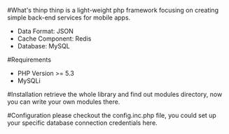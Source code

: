 #What's thinp
thinp is a light-weight php framework focusing on creating simple back-end services for mobile apps.
- Data Format: JSON
- Cache Component: Redis
- Database: MySQL

#Requirements
- PHP Version >= 5.3
- MySQLi

#Installation
retrieve the whole library and find out modules directory, now you can write your own modules there.

#Configuration
please checkout the config.inc.php file, you could set up your specific database connection credentials here.
